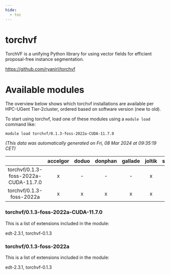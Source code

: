 ```yaml
---
hide:
  - toc
---
```


torchvf
=======


TorchVF is a unifying Python library for using vector fields for efficient proposal-free instance segmentation.

https://github.com/ryanirl/torchvf
# Available modules


The overview below shows which torchvf installations are available per HPC-UGent Tier-2cluster, ordered based on software version (new to old).

To start using torchvf, load one of these modules using a `module load` command like:

```shell
module load torchvf/0.1.3-foss-2022a-CUDA-11.7.0
```

*(This data was automatically generated on Fri, 08 Mar 2024 at 09:35:19 CET)*  

| |accelgor|doduo|donphan|gallade|joltik|skitty|
| :---: | :---: | :---: | :---: | :---: | :---: | :---: |
|torchvf/0.1.3-foss-2022a-CUDA-11.7.0|x|-|-|-|x|-|
|torchvf/0.1.3-foss-2022a|x|x|x|x|x|x|


### torchvf/0.1.3-foss-2022a-CUDA-11.7.0

This is a list of extensions included in the module:

edt-2.3.1, torchvf-0.1.3

### torchvf/0.1.3-foss-2022a

This is a list of extensions included in the module:

edt-2.3.1, torchvf-0.1.3